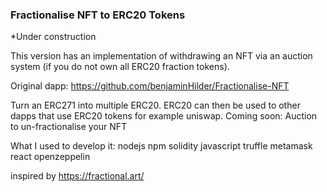 ### Fractionalise NFT to ERC20 Tokens
*Under construction

This version has an implementation of withdrawing an NFT via an auction system (if you do not own all ERC20 fraction tokens).

Original dapp: https://github.com/benjaminHilder/Fractionalise-NFT

Turn an ERC271 into multiple ERC20. ERC20 can then be used to other dapps that use ERC20 tokens for example uniswap. Coming soon: Auction to un-fractionalise your NFT


What I used to develop it:
nodejs
npm
solidity
javascript
truffle
metamask
react
openzeppelin

inspired by https://fractional.art/